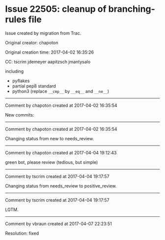 # Issue 22505: cleanup of branching-rules file

Issue created by migration from Trac.

Original creator: chapoton

Original creation time: 2017-04-02 16:35:26

CC:  tscrim jdemeyer aapitzsch jmantysalo

including

* pyflakes
* partial pep8 standard
* python3 (replace `__cmp__` by `__eq__` and `__ne__`)


---

Comment by chapoton created at 2017-04-02 16:35:54

New commits:


---

Comment by chapoton created at 2017-04-02 16:35:54

Changing status from new to needs_review.


---

Comment by chapoton created at 2017-04-04 19:12:43

green bot, please review (tedious, but simple)


---

Comment by tscrim created at 2017-04-04 19:17:57

Changing status from needs_review to positive_review.


---

Comment by tscrim created at 2017-04-04 19:17:57

LGTM.


---

Comment by vbraun created at 2017-04-07 22:23:51

Resolution: fixed
